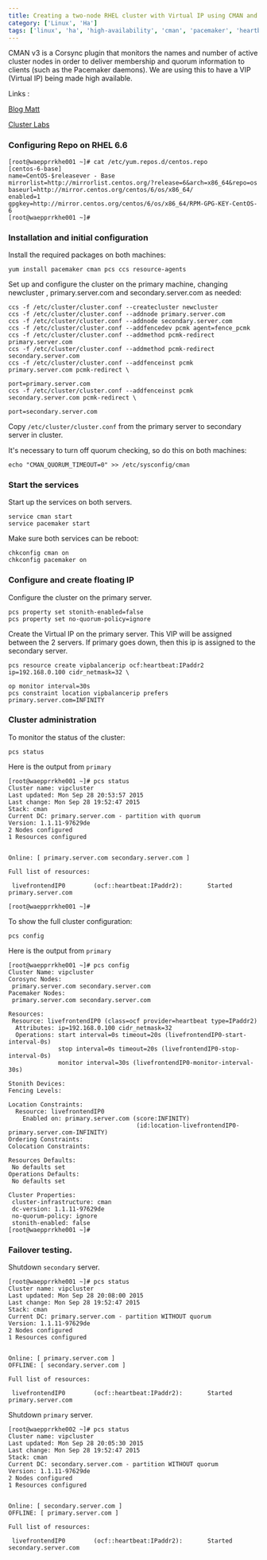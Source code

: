 ```yaml
---
title: Creating a two-node RHEL cluster with Virtual IP using CMAN and Pacemaker.
category: ['Linux', 'Ha']
tags: ['linux', 'ha', 'high-availability', 'cman', 'pacemaker', 'heartbeat', 'haproxy']
---
```


CMAN v3 is a Corsync plugin that monitors the names and number of active cluster nodes in order to deliver membership and quorum information to clients (such as the Pacemaker daemons). We are using this to have a VIP (Virtual IP) being made high available.

Links : 
	
[Blog Matt](http://blog.mattbrock.co.uk/creating-a-two-node-centos-6-cluster-with-floating-ip-using-cman-and-pacemaker/)

[Cluster Labs](http://clusterlabs.org/quickstart-redhat-6.html)

	
###  Configuring Repo on RHEL 6.6
	
	[root@waepprrkhe001 ~]# cat /etc/yum.repos.d/centos.repo
	[centos-6-base]
	name=CentOS-$releasever - Base
	mirrorlist=http://mirrorlist.centos.org/?release=6&arch=x86_64&repo=os
	baseurl=http://mirror.centos.org/centos/6/os/x86_64/
	enabled=1
	gpgkey=http://mirror.centos.org/centos/6/os/x86_64/RPM-GPG-KEY-CentOS-6
	[root@waepprrkhe001 ~]#

	
###  Installation and initial configuration

Install the required packages on both machines:

	yum install pacemaker cman pcs ccs resource-agents

Set up and configure the cluster on the primary machine, changing newcluster , primary.server.com and secondary.server.com as needed:

	ccs -f /etc/cluster/cluster.conf --createcluster newcluster
	ccs -f /etc/cluster/cluster.conf --addnode primary.server.com
	ccs -f /etc/cluster/cluster.conf --addnode secondary.server.com
	ccs -f /etc/cluster/cluster.conf --addfencedev pcmk agent=fence_pcmk
	ccs -f /etc/cluster/cluster.conf --addmethod pcmk-redirect primary.server.com
	ccs -f /etc/cluster/cluster.conf --addmethod pcmk-redirect secondary.server.com
	ccs -f /etc/cluster/cluster.conf --addfenceinst pcmk primary.server.com pcmk-redirect \
                                                                        port=primary.server.com
	ccs -f /etc/cluster/cluster.conf --addfenceinst pcmk secondary.server.com pcmk-redirect \
                                                                        port=secondary.server.com

Copy `/etc/cluster/cluster.conf` from the primary server to secondary server in cluster.

It's necessary to turn off quorum checking, so do this on both machines:

	echo "CMAN_QUORUM_TIMEOUT=0" >> /etc/sysconfig/cman

###  Start the services

Start up the services on both servers. 

	service cman start
	service pacemaker start
	
Make sure both services can be reboot:

	chkconfig cman on
	chkconfig pacemaker on
	
###  Configure and create floating IP

Configure the cluster on the primary server.

	pcs property set stonith-enabled=false
	pcs property set no-quorum-policy=ignore
	
Create the Virtual IP on the primary server. This VIP will be assigned between the 2 servers. 
If primary goes down, then this ip is assigned to the secondary server. 

	pcs resource create vipbalancerip ocf:heartbeat:IPaddr2 ip=192.168.0.100 cidr_netmask=32 \
                                                                            op monitor interval=30s
	pcs constraint location vipbalancerip prefers primary.server.com=INFINITY

###  Cluster administration

To monitor the status of the cluster:

	pcs status

Here is the output from `primary`

	[root@waepprrkhe001 ~]# pcs status
	Cluster name: vipcluster
	Last updated: Mon Sep 28 20:53:57 2015
	Last change: Mon Sep 28 19:52:47 2015
	Stack: cman
	Current DC: primary.server.com - partition with quorum
	Version: 1.1.11-97629de
	2 Nodes configured
	1 Resources configured
	
	
	Online: [ primary.server.com secondary.server.com ]
	
	Full list of resources:
	
	 livefrontendIP0        (ocf::heartbeat:IPaddr2):       Started primary.server.com
	
	[root@waepprrkhe001 ~]#	


To show the full cluster configuration:

	pcs config

Here is the output from `primary`

	[root@waepprrkhe001 ~]# pcs config
	Cluster Name: vipcluster
	Corosync Nodes:
	 primary.server.com secondary.server.com
	Pacemaker Nodes:
	 primary.server.com secondary.server.com
	
	Resources:
	 Resource: livefrontendIP0 (class=ocf provider=heartbeat type=IPaddr2)
	  Attributes: ip=192.168.0.100 cidr_netmask=32
	  Operations: start interval=0s timeout=20s (livefrontendIP0-start-interval-0s)
	              stop interval=0s timeout=20s (livefrontendIP0-stop-interval-0s)
	              monitor interval=30s (livefrontendIP0-monitor-interval-30s)
	
	Stonith Devices:
	Fencing Levels:
	
	Location Constraints:
	  Resource: livefrontendIP0
	    Enabled on: primary.server.com (score:INFINITY) 
                                        (id:location-livefrontendIP0-primary.server.com-INFINITY)
	Ordering Constraints:
	Colocation Constraints:
	
	Resources Defaults:
	 No defaults set
	Operations Defaults:
	 No defaults set
	
	Cluster Properties:
	 cluster-infrastructure: cman
	 dc-version: 1.1.11-97629de
	 no-quorum-policy: ignore
	 stonith-enabled: false
	[root@waepprrkhe001 ~]#

###  Failover testing.

Shutdown `secondary` server.

	[root@waepprrkhe001 ~]# pcs status
	Cluster name: vipcluster
	Last updated: Mon Sep 28 20:08:00 2015
	Last change: Mon Sep 28 19:52:47 2015
	Stack: cman
	Current DC: primary.server.com - partition WITHOUT quorum
	Version: 1.1.11-97629de
	2 Nodes configured
	1 Resources configured
	
	
	Online: [ primary.server.com ]
	OFFLINE: [ secondary.server.com ]
	
	Full list of resources:
	
	 livefrontendIP0        (ocf::heartbeat:IPaddr2):       Started primary.server.com

Shutdown `primary` server. 

	[root@waepprrkhe002 ~]# pcs status
	Cluster name: vipcluster
	Last updated: Mon Sep 28 20:05:30 2015
	Last change: Mon Sep 28 19:52:47 2015
	Stack: cman
	Current DC: secondary.server.com - partition WITHOUT quorum
	Version: 1.1.11-97629de
	2 Nodes configured
	1 Resources configured
	
	
	Online: [ secondary.server.com ]
	OFFLINE: [ primary.server.com ]
	
	Full list of resources:
	
	 livefrontendIP0        (ocf::heartbeat:IPaddr2):       Started secondary.server.com




